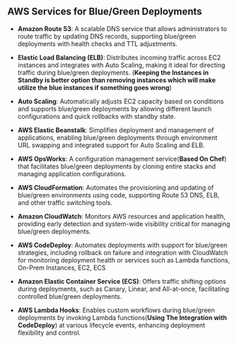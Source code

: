 ## AWS Services for Blue/Green Deployments

- **Amazon Route 53**: A scalable DNS service that allows administrators to route traffic by updating DNS records, supporting blue/green deployments with health checks and TTL adjustments.

- **Elastic Load Balancing (ELB)**: Distributes incoming traffic across EC2 instances and integrates with Auto Scaling, making it ideal for directing traffic during blue/green deployments. (**Keeping the Instances in Standby is better option than removing instances which will make utilize the blue instances if something goes wrong**)

- **Auto Scaling**: Automatically adjusts EC2 capacity based on conditions and supports blue/green deployments by allowing different launch configurations and quick rollbacks with standby state.

- **AWS Elastic Beanstalk**: Simplifies deployment and management of applications, enabling blue/green deployments through environment URL swapping and integrated support for Auto Scaling and ELB.

- **AWS OpsWorks**: A configuration management service(**Based On Chef**) that facilitates blue/green deployments by cloning entire stacks and managing application configurations.

- **AWS CloudFormation**: Automates the provisioning and updating of blue/green environments using code, supporting Route 53 DNS, ELB, and other traffic switching tools.

- **Amazon CloudWatch**: Monitors AWS resources and application health, providing early detection and system-wide visibility critical for managing blue/green deployments.

- **AWS CodeDeploy**: Automates deployments with support for blue/green strategies, including rollback on failure and integration with CloudWatch for monitoring deployment health or services such as Lambda functions, On-Prem Instances, EC2, ECS

- **Amazon Elastic Container Service (ECS)**: Offers traffic shifting options during deployments, such as Canary, Linear, and All-at-once, facilitating controlled blue/green deployments.

- **AWS Lambda Hooks**: Enables custom workflows during blue/green deployments by invoking Lambda functions(**Using The Integration with CodeDeploy**) at various lifecycle events, enhancing deployment flexibility and control.



